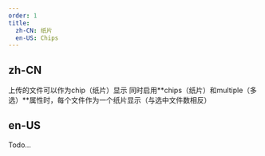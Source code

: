 ```yaml
---
order: 1
title:
  zh-CN: 纸片
  en-US: Chips
---
```


## zh-CN

上传的文件可以作为chip（纸片）显示 同时启用**chips（纸片）和multiple（多选）**属性时，每个文件作为一个纸片显示（与选中文件数相反）

## en-US

Todo...
